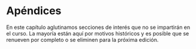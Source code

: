 # Apéndices

En este capítulo aglutinamos secciones de interés que no se impartirán
en el curso. La mayoría están aquí por motivos históricos y es posible
que se renueven por completo o se eliminen para la próxima edición.